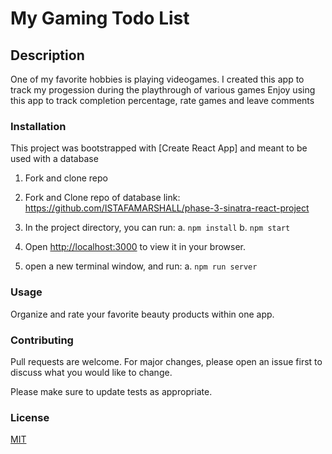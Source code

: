 # My Gaming Todo List

## Description

One of my favorite hobbies is playing videogames.
I created this app to track my progession during the playthrough of various games
Enjoy using this app to track completion percentage, rate games and leave comments


### Installation

This project was bootstrapped with [Create React App] and meant to be used with a database

1. Fork and clone repo

2. Fork and Clone repo of database link: https://github.com/ISTAFAMARSHALL/phase-3-sinatra-react-project 

2. In the project directory, you can run:
    a. `npm install`
    b. `npm start`

3. Open [http://localhost:3000](http://localhost:3000) to view it in your browser.

4. open a new terminal window, and run:
    a. `npm run server`

### Usage

Organize and rate your favorite beauty products within one app.

### Contributing

Pull requests are welcome. For major changes, please open an issue first to discuss what you would like to change.

Please make sure to update tests as appropriate.

### License

[MIT](https://choosealicense.com/licenses/mit/)
